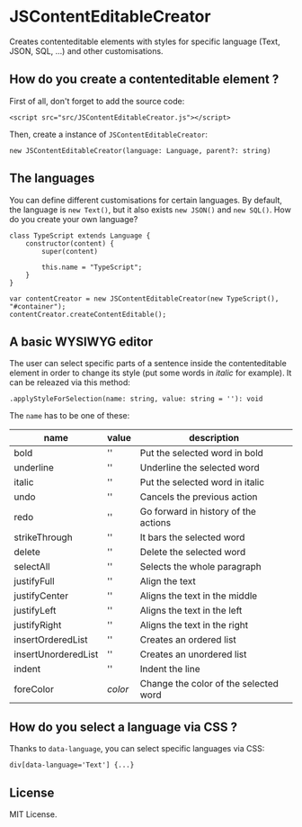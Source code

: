 # JSContentEditableCreator

Creates contenteditable elements with styles for specific language (Text, JSON, SQL, ...) and other customisations.

## How do you create a contenteditable element ?

First of all, don't forget to add the source code:

```
<script src="src/JSContentEditableCreator.js"></script>
```

Then, create a instance of `JSContentEditableCreator`:

```
new JSContentEditableCreator(language: Language, parent?: string)
```

## The languages

You can define different customisations for certain languages. By default, the language is `new Text()`, but it also exists `new JSON()` and `new SQL()`. How do you create your own language?

```
class TypeScript extends Language {
    constructor(content) {
        super(content)

        this.name = "TypeScript";
    }
}

var contentCreator = new JSContentEditableCreator(new TypeScript(), "#container");
contentCreator.createContentEditable();
```

## A basic WYSIWYG editor

The user can select specific parts of a sentence inside the contenteditable element in order to change its style (put some words in _italic_ for example). It can be releazed via this method:

```
.applyStyleForSelection(name: string, value: string = ''): void
```

The `name` has to be one of these:

|name|value|description|
|----|-----|-----------|
|bold|''|Put the selected word in bold|
|underline|''|Underline the selected word|
|italic|''|Put the selected word in italic|
|undo|''|Cancels the previous action|
|redo|''|Go forward in history of the actions|
|strikeThrough|''|It bars the selected word|
|delete|''|Delete the selected word|
|selectAll|''|Selects the whole paragraph|
|justifyFull|''|Align the text|
|justifyCenter|''|Aligns the text in the middle|
|justifyLeft|''|Aligns the text in the left|
|justifyRight|''|Aligns the text in the right|
|insertOrderedList|''|Creates an ordered list|
|insertUnorderedList|''|Creates an unordered list|
|indent|''|Indent the line|
|foreColor|_color_|Change the color of the selected word|

## How do you select a language via CSS ?

Thanks to `data-language`, you can select specific languages via CSS:

```
div[data-language='Text'] {...}
```

## License

MIT License.
